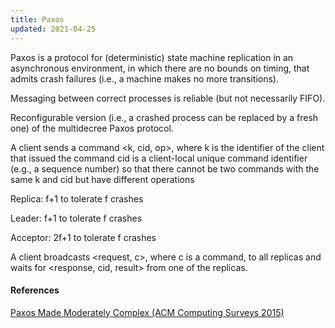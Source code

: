 ```yaml
---
title: Paxos
updated: 2021-04-25
---
```


Paxos is a protocol for (deterministic) state machine replication in an asynchronous environment, in which there are no bounds on timing, that admits crash failures (i.e., a machine makes no more transitions).

Messaging between correct processes is reliable (but not necessarily FIFO).

Reconfigurable version (i.e., a crashed process can be replaced by a fresh one)
of the multidecree Paxos protocol.

A client sends a command <k, cid, op>, where
k is the identifier of the client that issued the command
cid is a client-local unique command identifier (e.g., a sequence number)
so that there cannot be two commands with the same k and cid but have different operations

Replica:
f+1 to tolerate f crashes

Leader:
f+1 to tolerate f crashes

Acceptor:
2f+1 to tolerate f crashes

A client broadcasts <request, c>, where c is a command, to all replicas and waits for <response, cid, result> from one of the replicas.

#### References

[Paxos Made Moderately Complex (ACM Computing Surveys 2015)](https://dl.acm.org/doi/10.1145/2673577)
